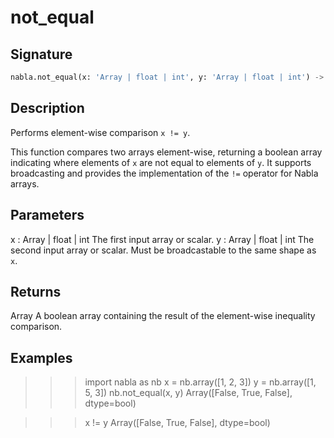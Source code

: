 # not_equal

## Signature

```python
nabla.not_equal(x: 'Array | float | int', y: 'Array | float | int') -> 'Array'
```

## Description

Performs element-wise comparison `x != y`.

This function compares two arrays element-wise, returning a boolean array
indicating where elements of `x` are not equal to elements of `y`. It
supports broadcasting and provides the implementation of the `!=` operator
for Nabla arrays.

Parameters
----------
x : Array | float | int
The first input array or scalar.
y : Array | float | int
The second input array or scalar. Must be broadcastable to the same
shape as `x`.

Returns
-------
Array
A boolean array containing the result of the element-wise inequality
comparison.

Examples
--------
>>> import nabla as nb
>>> x = nb.array([1, 2, 3])
>>> y = nb.array([1, 5, 3])
>>> nb.not_equal(x, y)
Array([False,  True, False], dtype=bool)

>>> x != y
Array([False,  True, False], dtype=bool)

